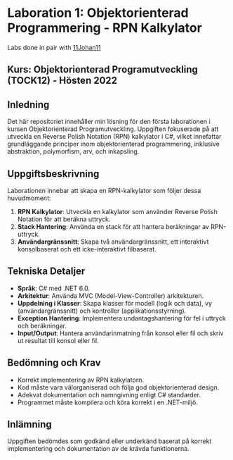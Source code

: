 # Laboration 1: Objektorienterad Programmering - RPN Kalkylator
Labs done in pair with [11Johan11](https://www.https://github.com/11Johan11)

## Kurs: Objektorienterad Programutveckling (TOCK12) - Hösten 2022

## Inledning
Det här repositoriet innehåller min lösning för den första laborationen i kursen Objektorienterad Programutveckling. Uppgiften fokuserade på att utveckla en Reverse Polish Notation (RPN) kalkylator i C#, vilket innefattar grundläggande principer inom objektorienterad programmering, inklusive abstraktion, polymorfism, arv, och inkapsling.

## Uppgiftsbeskrivning
Laborationen innebar att skapa en RPN-kalkylator som följer dessa huvudmoment:
1. **RPN Kalkylator**: Utveckla en kalkylator som använder Reverse Polish Notation för att beräkna uttryck.
2. **Stack Hantering**: Använda en stack för att hantera beräkningar av RPN-uttryck.
3. **Användargränssnitt**: Skapa två användargränssnitt, ett interaktivt konsolbaserat och ett icke-interaktivt filbaserat.

## Tekniska Detaljer
- **Språk**: C# med .NET 6.0.
- **Arkitektur**: Använda MVC (Model-View-Controller) arkitekturen.
- **Uppdelning i Klasser**: Skapa klasser för modell (logik och data), vy (användargränssnitt) och kontroller (applikationsstyrning).
- **Exception Hantering**: Implementera undantagshantering för fel i uttryck och beräkningar.
- **Input/Output**: Hantera användarinmatning från konsol eller fil och skriv ut resultat till konsol eller fil.

## Bedömning och Krav
- Korrekt implementering av RPN kalkylatorn.
- Kod måste vara välorganiserad och följa god objektorienterad design.
- Adekvat dokumentation och namngivning enligt C# standarder.
- Programmet måste kompilera och köra korrekt i en .NET-miljö.

## Inlämning
Uppgiften bedömdes som godkänd eller underkänd baserat på korrekt implementering och dokumentation av de krävda funktionerna.
